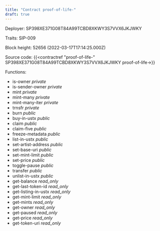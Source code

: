 ```yaml
---
title: "Contract proof-of-life-"
draft: true
---
```

Deployer: SP398XE371G08T84A99TCBD8XKWY3S7VVX6JKJWKY

Traits:
SIP-009 



Block height: 52656 (2022-03-17T17:14:25.000Z)

Source code: {{<contractref "proof-of-life-" SP398XE371G08T84A99TCBD8XKWY3S7VVX6JKJWKY proof-of-life->}}

Functions:

* is-owner _private_
* is-sender-owner _private_
* mint _private_
* mint-many _private_
* mint-many-iter _private_
* trnsfr _private_
* burn _public_
* buy-in-ustx _public_
* claim _public_
* claim-five _public_
* freeze-metadata _public_
* list-in-ustx _public_
* set-artist-address _public_
* set-base-uri _public_
* set-mint-limit _public_
* set-price _public_
* toggle-pause _public_
* transfer _public_
* unlist-in-ustx _public_
* get-balance _read_only_
* get-last-token-id _read_only_
* get-listing-in-ustx _read_only_
* get-mint-limit _read_only_
* get-mints _read_only_
* get-owner _read_only_
* get-paused _read_only_
* get-price _read_only_
* get-token-uri _read_only_
